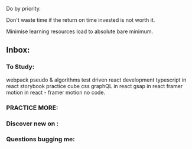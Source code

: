 
 Do by priority.   
 
 Don't waste time if the return on time invested is not worth it.
 
 Minimise learning resources load to absolute bare minimum. 

## Inbox:



### To Study:

webpack
pseudo & algorithms
test driven react development
typescript in react 
storybook
practice cube css
graphQL in react
gsap in react
framer motion in react - framer motion no code. 


### PRACTICE MORE:



### Discover new on :




### Questions bugging me:




